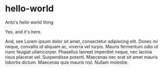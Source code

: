 # hello-world
Anto's hello world thing

Yes, and it's here.

And, see Lorem ipsum dolor sit amet, consectetur adipiscing elit. Donec mi neque, convallis id aliquam ac, viverra vel turpis. Mauris fermentum odio ut nunc feugiat ullamcorper. Phasellus laoreet imperdiet neque, nec lacinia risus placerat vel. Suspendisse potenti. Maecenas nec erat sit amet mauris lobortis dictum. Maecenas quis mauris nisl. Nullam molestie.

